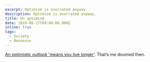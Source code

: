 ```yaml
---
excerpt: Optimism is overrated anyway.
description: Optimism is overrated anyway.
title: On optimism
date: 2019-08-27T09:00:00.000Z
inline: true
tags:
  - Society
  - Nonsense
---
```

[An optimistic outlook 'means you live longer’](https://www.bbc.co.uk/news/health-49447685 "Read the BBC article."). That’s me doomed then.

